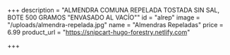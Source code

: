 +++
description = "ALMENDRA COMUNA REPELADA TOSTADA SIN SAL, BOTE 500 GRAMOS \"ENVASADO AL VACÍO\""
id = "alrep"
image = "/uploads/almendra-repelada.jpg"
name = "Almendras Repeladas"
price = 6.99
product_url = "https://snipcart-hugo-forestry.netlify.com"

+++
